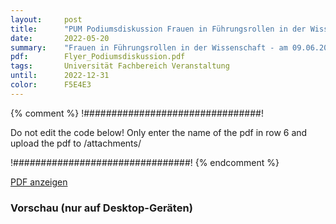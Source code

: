 ```yaml
---
layout:     post
title:      "PUM Podiumsdiskussion Frauen in Führungsrollen in der Wissenschaft am 09. Juni 18:00 Uhr"
date:       2022-05-20
summary:    "Frauen in Führungsrollen in der Wissenschaft - am 09.06.2022 um 18:00 Uhr im Hörsaal der Robert-Koch-Straße 4 als auch online einladen."
pdf:        Flyer_Podiumsdiskussion.pdf
tags:       Universität Fachbereich Veranstaltung
until:		2022-12-31
color:      F5E4E3
---
```


{% comment %}
!################################!

Do not edit the code below! Only enter the name of the pdf in row 6 and upload the pdf to /attachments/

!################################!
{% endcomment %}

<a class="btn btn-primary" href="{{ site.url }}/attachments/{{page.pdf}}">PDF anzeigen</a>

<h3>Vorschau (nur auf Desktop-Geräten)</h3>
<div class="d-none d-sm-block">
    <object data="{{ site.url }}/attachments/{{page.pdf}}" width="100%" height="1010" type='application/pdf'>
    </object>
</div>
